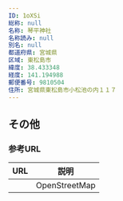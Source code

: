 ```yaml
---
ID: 1oXSi
総称: null
名称: 琴平神社
名称読み: null
別名: null
都道府県: 宮城県
区域: 東松島市
緯度: 38.433348
経度: 141.194988
郵便番号: 9810504
住所: 宮城県東松島市小松池の内１１７
---
```


## その他

### 参考URL

| URL | 説明          |
| --- | ------------- |
|     | OpenStreetMap |

